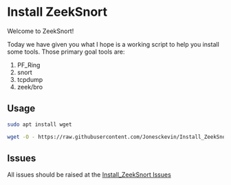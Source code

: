 # Install ZeekSnort
Welcome to ZeekSnort!

Today we have given you  what I hope is a working script to help you install some tools. Those primary goal tools are:

1. PF_Ring
1. snort
1. tcpdump
1. zeek/bro

## **Usage**
```bash
sudo apt install wget
```
```bash
wget -O - https://raw.githubusercontent.com/Jonesckevin/Install_ZeekSnort/main/Install_ZeekSnort.sh | bash
```

## **Issues**
All issues should be raised at the [Install_ZeekSnort Issues](https://github.com/Jonesckevin/Install_ZeekSnort/issues)


